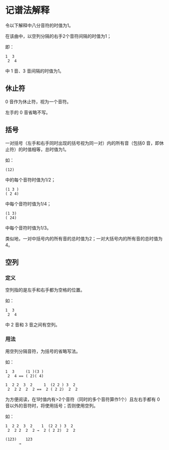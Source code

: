 # 记谱法解释

令以下解释中八分音符的时值为1。

在该曲中，以空列分隔的右手2个音符间隔的时值为1；

即：

    1  3
     2  4
中 1 音、3 音间隔的时值为1。

## 休止符
0 音作为休止符，视为一个音符。

左手的 0 音省略不写。

## 括号
一对括号（左手和右手同时出现的括号视为同一对）内的所有音（包括0 音，即休止符）的时值相等，总时值为1。

如：

    (12)

中的每个音符时值为1/2；

    (1 3 )
    ( 2 4)

中每个音符时值为1/4；

    (1 3)
    ( 24)

中每个音符时值为1/3。

类似地，一对中括号内的所有音的总时值为2；一对大括号内的所有音的总时值为4。

## 空列
### 定义
空列指的是左手和右手都为空格的位置。

如：

    1  3
     2  4

中 2 音和 3 音之间有空列。

### 用法
用空列分隔音符，为括号的省略写法。

如：

    1  3     (1 )(3 )
     2  4 == ( 2)( 4)

    1  2 2  3  2     1  (2 2 ) 3  2  
     2  2 2  2  2 ==  2 ( 2 2)  2  2

为方便阅读，在1时值内有>2个音符（同时的多个音符算作1个）且左右手都有 0 音以外的音符时，将使用括号；否则使用空列。

如：

    1  2 2  3  2    1  (2 2 ) 3  2  
     2  2 2  2  2 →  2 ( 2 2)  2  2 

    (123)    123
          →     